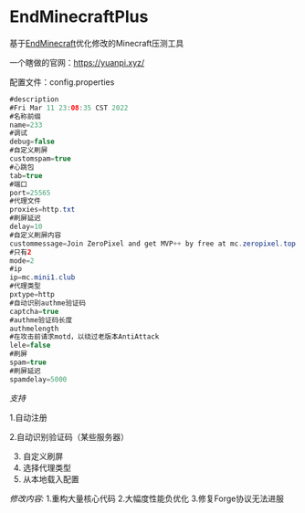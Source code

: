 # EndMinecraftPlus
基于<a href="https://github.com/iuli-moe/EndMinecraft">EndMinecraft</a>优化修改的Minecraft压测工具

一个瞎做的官网：https://yuanpi.xyz/

配置文件：config.properties

```java
#description
#Fri Mar 11 23:08:35 CST 2022
#名称前缀
name=233
#调试
debug=false
#自定义刷屏
customspam=true
#心跳包
tab=true
#端口
port=25565
#代理文件
proxies=http.txt
#刷屏延迟
delay=10
#自定义刷屏内容
custommessage=Join ZeroPixel and get MVP++ by free at mc.zeropixel.top
#只有2
mode=2
#ip
ip=mc.mini1.club
#代理类型
pxtype=http
#自动识别authme验证码
captcha=true
#authme验证码长度
authmelength
#在攻击前请求motd，以绕过老版本AntiAttack
lele=false
#刷屏
spam=true
#刷屏延迟
spamdelay=5000

```



*支持*

1.自动注册

2.自动识别验证码（某些服务器）

3. 自定义刷屏
4. 选择代理类型
5. 从本地载入配置

*修改内容:*
1.重构大量核心代码
2.大幅度性能负优化
3.修复Forge协议无法进服
